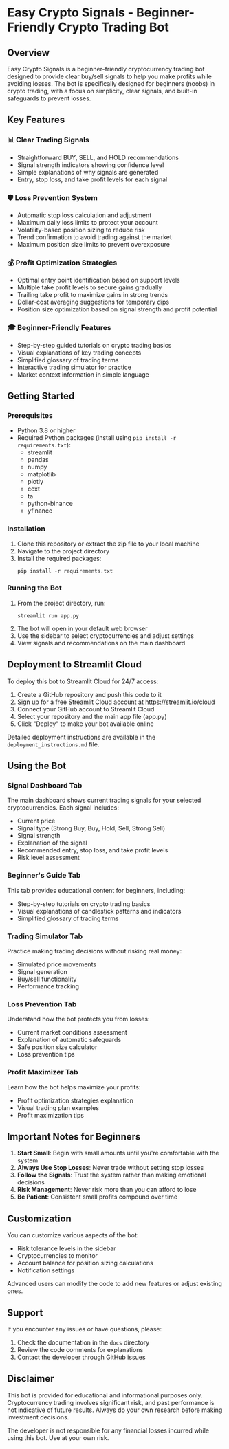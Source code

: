 # Easy Crypto Signals - Beginner-Friendly Crypto Trading Bot

## Overview

Easy Crypto Signals is a beginner-friendly cryptocurrency trading bot designed to provide clear buy/sell signals to help you make profits while avoiding losses. The bot is specifically designed for beginners (noobs) in crypto trading, with a focus on simplicity, clear signals, and built-in safeguards to prevent losses.

## Key Features

### 📊 Clear Trading Signals
- Straightforward BUY, SELL, and HOLD recommendations
- Signal strength indicators showing confidence level
- Simple explanations of why signals are generated
- Entry, stop loss, and take profit levels for each signal

### 🛡️ Loss Prevention System
- Automatic stop loss calculation and adjustment
- Maximum daily loss limits to protect your account
- Volatility-based position sizing to reduce risk
- Trend confirmation to avoid trading against the market
- Maximum position size limits to prevent overexposure

### 💰 Profit Optimization Strategies
- Optimal entry point identification based on support levels
- Multiple take profit levels to secure gains gradually
- Trailing take profit to maximize gains in strong trends
- Dollar-cost averaging suggestions for temporary dips
- Position size optimization based on signal strength and profit potential

### 🎓 Beginner-Friendly Features
- Step-by-step guided tutorials on crypto trading basics
- Visual explanations of key trading concepts
- Simplified glossary of trading terms
- Interactive trading simulator for practice
- Market context information in simple language

## Getting Started

### Prerequisites
- Python 3.8 or higher
- Required Python packages (install using `pip install -r requirements.txt`):
  - streamlit
  - pandas
  - numpy
  - matplotlib
  - plotly
  - ccxt
  - ta
  - python-binance
  - yfinance

### Installation

1. Clone this repository or extract the zip file to your local machine
2. Navigate to the project directory
3. Install the required packages:
   ```
   pip install -r requirements.txt
   ```

### Running the Bot

1. From the project directory, run:
   ```
   streamlit run app.py
   ```
2. The bot will open in your default web browser
3. Use the sidebar to select cryptocurrencies and adjust settings
4. View signals and recommendations on the main dashboard

## Deployment to Streamlit Cloud

To deploy this bot to Streamlit Cloud for 24/7 access:

1. Create a GitHub repository and push this code to it
2. Sign up for a free Streamlit Cloud account at https://streamlit.io/cloud
3. Connect your GitHub account to Streamlit Cloud
4. Select your repository and the main app file (app.py)
5. Click "Deploy" to make your bot available online

Detailed deployment instructions are available in the `deployment_instructions.md` file.

## Using the Bot

### Signal Dashboard Tab
The main dashboard shows current trading signals for your selected cryptocurrencies. Each signal includes:
- Current price
- Signal type (Strong Buy, Buy, Hold, Sell, Strong Sell)
- Signal strength
- Explanation of the signal
- Recommended entry, stop loss, and take profit levels
- Risk level assessment

### Beginner's Guide Tab
This tab provides educational content for beginners, including:
- Step-by-step tutorials on crypto trading basics
- Visual explanations of candlestick patterns and indicators
- Simplified glossary of trading terms

### Trading Simulator Tab
Practice making trading decisions without risking real money:
- Simulated price movements
- Signal generation
- Buy/sell functionality
- Performance tracking

### Loss Prevention Tab
Understand how the bot protects you from losses:
- Current market conditions assessment
- Explanation of automatic safeguards
- Safe position size calculator
- Loss prevention tips

### Profit Maximizer Tab
Learn how the bot helps maximize your profits:
- Profit optimization strategies explanation
- Visual trading plan examples
- Profit maximization tips

## Important Notes for Beginners

1. **Start Small**: Begin with small amounts until you're comfortable with the system
2. **Always Use Stop Losses**: Never trade without setting stop losses
3. **Follow the Signals**: Trust the system rather than making emotional decisions
4. **Risk Management**: Never risk more than you can afford to lose
5. **Be Patient**: Consistent small profits compound over time

## Customization

You can customize various aspects of the bot:
- Risk tolerance levels in the sidebar
- Cryptocurrencies to monitor
- Account balance for position sizing calculations
- Notification settings

Advanced users can modify the code to add new features or adjust existing ones.

## Support

If you encounter any issues or have questions, please:
1. Check the documentation in the `docs` directory
2. Review the code comments for explanations
3. Contact the developer through GitHub issues

## Disclaimer

This bot is provided for educational and informational purposes only. Cryptocurrency trading involves significant risk, and past performance is not indicative of future results. Always do your own research before making investment decisions.

The developer is not responsible for any financial losses incurred while using this bot. Use at your own risk.

